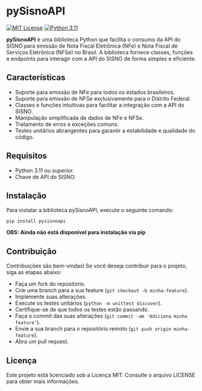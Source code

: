 
# pySisnoAPI

[![MIT License](https://img.shields.io/badge/License-MIT-green.svg)](https://choosealicense.com/licenses/mit/)
[![Python 3.11](https://img.shields.io/badge/Python-3.11-blue)](https://www.python.org/downloads/release/python-311/)


**pySisnoAPI** é uma biblioteca Python que facilita o consumo da API do SISNO para emissão de Nota Fiscal Eletrônica (NFe) e Nota Fiscal de Serviços Eletrônica (NFSe) no Brasil. A biblioteca fornece classes, funções e endpoints para interagir com a API do SISNO de forma simples e eficiente.

## Características  
- Suporte para emissão de NFe para todos os estados brasileiros.
- Suporte para emissão de NFSe exclusivamente para o Distrito Federal.
- Classes e funções intuitivas para facilitar a integração com a API do SISNO.
- Manipulação simplificada de dados de NFe e NFSe.
- Tratamento de erros e exceções comuns.
- Testes unitários abrangentes para garantir a estabilidade e qualidade do código.

## Requisitos
- Python 3.11 ou superior.
- Chave de API do SISNO.

## Instalação
Para instalar a biblioteca pySisnoAPI, execute o seguinte comando:
```
pip install pysisnoapi
```

**OBS: Ainda não está disponível para instalação via pip**

## Contribuição
Contribuições são bem-vindas! Se você deseja contribuir para o projeto, siga as etapas abaixo:

- Faça um fork do repositório.
- Crie uma branch para a sua feature (`git checkout -b minha-feature`).
- Implemente suas alterações.
- Execute os testes unitários (`python -m unittest discover`).
- Certifique-se de que todos os testes estão passando.
- Faça o commit das suas alterações (`git commit -am 'Adiciona minha feature'`).
- Envie a sua branch para o repositório remoto (`git push origin minha-feature`).
- Abra um pull request.

## Licença
Este projeto está licenciado sob a Licença MIT. Consulte o arquivo LICENSE para obter mais informações.
